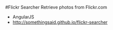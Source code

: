 #Flickr Searcher
Retrieve photos from Flickr.com

* AngularJS
* http://somethingsaid.github.io/flickr-searcher
